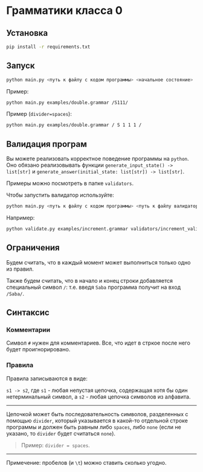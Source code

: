 # Грамматики класса 0

<!-- ![Coverage](./coverage.svg) -->

## Установка

```bash
pip install -r requirements.txt
```

## Запуск

```bash
python main.py <путь к файлу с кодом программы> <начальное состояние>
```

Пример:

```bash
python main.py examples/double.grammar /S111/
```

Пример (`divider=spaces`):

```bash
python main.py examples/double.grammar / S 1 1 1 /
```

## Валидация програм

Вы можете реализовать корректное поведение программы на `python`.
Оно обязано реализовывать функции `generate_input_state() -> list[str]` и `generate_answer(initial_state: list[str]) -> list[str]`.

Примеры можно посмотреть в папке `validators`.

Чтобы запустить валидатор используйте:

```bash
python main.py <путь к файлу с кодом программы> <путь к файлу валидатора> --count=[количество тестов] --verbose=[false | true]
```

Например:

```bash
python validate.py examples/increment.grammar validators/increment_validator.py -c=100 -v=false
```

## Ограничения

Будем считать, что в каждый момент может выполниться только одно из правил.

Также будем считать, что в начало и конец строки добавляется специальный символ `/`:
т.е. введя `Saba` программа получит на вход `/Saba/`.

## Синтаксис

### Комментарии

Символ `#` нужен для комментариев. Все, что идет в стркое после него будет проигнорировано.

### Правила

Правила записываются в виде:

`s1 -> s2`, где `s1` - любая непустая цепочка, содержащая хотя бы один нетерминальный символ, а `s2` - любая цепочка символов из алфавита.

---

Цепочкой может быть последовательность символов, разделенных с помощью `divider`, который указывается в какой-то отдельной строке программы и должен быть равным либо `spaces`, либо `none` (если не указано, то `divider` будет считаться `none`).

> Пример: `divider = spaces`.

---

Примечение: пробелов (и `\t`) можно ставить сколько угодно.
